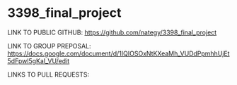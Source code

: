 # 3398_final_project

LINK TO PUBLIC GITHUB: https://github.com/nategy/3398_final_project

LINK TO GROUP PREPOSAL: https://docs.google.com/document/d/1IQIOSOxNtKXeaMh_VUDdPpmhhUjEt5dFpwl5gKaI_VU/edit

LINKS TO PULL REQUESTS: 



